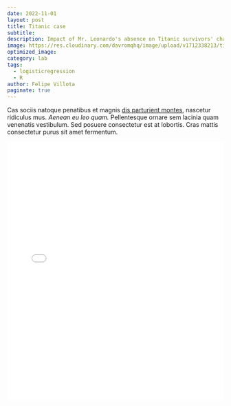 ```yaml
---
date: 2022-11-01
layout: post
title: Titanic case
subtitle: 
description: Impact of Mr. Leonardo's absence on Titanic survivors' chances.
image: https://res.cloudinary.com/davromqhq/image/upload/v1712338213/titanic_ytnxe5.jpg
optimized_image:
category: lab
tags:
  - logisticregression
  - R
author: Felipe Villota
paginate: true
---
```


Cas sociis natoque penatibus et magnis <a href="#">dis parturient montes</a>, nascetur ridiculus mus. *Aenean eu leo quam.* Pellentesque ornare sem lacinia quam venenatis vestibulum. Sed posuere consectetur est at lobortis. Cras mattis consectetur purus sit amet fermentum.

 <embed src="file:///C:/Users/USER/Desktop/code/all_r/FelipeVillota.github.io/labs/LAB1_logistic_regression_titanic/index.html" type="application/pdf" width="100%" height="600px" />















